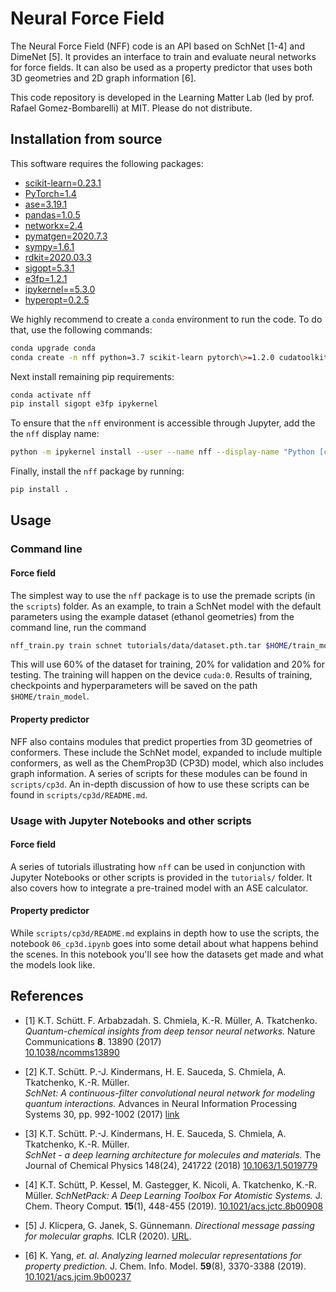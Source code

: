# Neural Force Field

The Neural Force Field (NFF) code is an API based on SchNet [1-4] and DimeNet [5]. It provides an interface to train and evaluate neural networks for force fields. It can also be used as a property predictor that uses both 3D geometries and 2D graph information [6].

This code repository is developed in the Learning Matter Lab (led by prof. Rafael Gomez-Bombarelli) at MIT. Please do not distribute.

## Installation from source

This software requires the following packages:

- [scikit-learn=0.23.1](http://scikit-learn.org/stable/)
- [PyTorch=1.4](http://pytorch.org)
- [ase=3.19.1](https://wiki.fysik.dtu.dk/ase/)
- [pandas=1.0.5](https://pandas.pydata.org/)
- [networkx=2.4](https://networkx.github.io/)
- [pymatgen=2020.7.3](https://pymatgen.org/)
- [sympy=1.6.1](https://www.sympy.org/)
- [rdkit=2020.03.3](https://www.rdkit.org/)
- [sigopt=5.3.1](https://sigopt.com/)
- [e3fp=1.2.1](https://github.com/keiserlab/e3fp)
- [ipykernel==5.3.0](https://github.com/ipython/ipykernel)
- [hyperopt=0.2.5](https://github.com/hyperopt/hyperopt)

We highly recommend to create a `conda` environment to run the code. To do that, use the following commands:

```bash
conda upgrade conda
conda create -n nff python=3.7 scikit-learn pytorch\>=1.2.0 cudatoolkit=10.0 ase pandas pymatgen sympy rdkit hyperopt jq -c pytorch -c conda-forge -c rdkit
```

Next install remaining pip requirements:

```bash
conda activate nff
pip install sigopt e3fp ipykernel
```

To ensure that the `nff` environment is accessible through Jupyter, add the the `nff` display name:
```bash
python -m ipykernel install --user --name nff --display-name "Python [conda env:nff"]
```

Finally, install the `nff` package by running:

```bash
pip install .
```



## Usage

### Command line

#### Force field
The simplest way to use the `nff` package is to use the premade scripts (in the `scripts`) folder. As an example, to train a SchNet model with the default parameters using the example dataset (ethanol geometries) from the command line, run the command

```bash
nff_train.py train schnet tutorials/data/dataset.pth.tar $HOME/train_model --device cuda:0
```
This will use 60% of the dataset for training, 20% for validation and 20% for testing. The training will happen on the device `cuda:0`. Results of training, checkpoints and hyperparameters will be saved on the path `$HOME/train_model`.

#### Property predictor
NFF also contains modules that predict properties from 3D geometries of conformers. These include the SchNet model, expanded to include multiple conformers, as well as the ChemProp3D (CP3D)  model, which also includes graph information. A series of scripts for these modules can be found in `scripts/cp3d`. An in-depth discussion of how to use these scripts can be found in `scripts/cp3d/README.md`.   


### Usage with Jupyter Notebooks and other scripts

#### Force field
A series of tutorials illustrating how `nff` can be used in conjunction with Jupyter Notebooks or other scripts is provided in the `tutorials/` folder. It also covers how to integrate a pre-trained model with an ASE calculator.

#### Property predictor
While `scripts/cp3d/README.md` explains in depth how to use the scripts, the notebook `06_cp3d.ipynb` goes into some detail about what happens behind the scenes. In this notebook you'll see how the datasets get made and what the models look like.

## References

* [1] K.T. Schütt. F. Arbabzadah. S. Chmiela, K.-R. Müller, A. Tkatchenko.  
*Quantum-chemical insights from deep tensor neural networks.*
Nature Communications **8**. 13890 (2017)   
[10.1038/ncomms13890](http://dx.doi.org/10.1038/ncomms13890)

* [2] K.T. Schütt. P.-J. Kindermans, H. E. Sauceda, S. Chmiela, A. Tkatchenko, K.-R. Müller.  
*SchNet: A continuous-filter convolutional neural network for modeling quantum interactions.*
Advances in Neural Information Processing Systems 30, pp. 992-1002 (2017) [link](http://papers.nips.cc/paper/6700-schnet-a-continuous-filter-convolutional-neural-network-for-modeling-quantum-interactions)

* [3] K.T. Schütt. P.-J. Kindermans, H. E. Sauceda, S. Chmiela, A. Tkatchenko, K.-R. Müller.  
*SchNet - a deep learning architecture for molecules and materials.* 
The Journal of Chemical Physics 148(24), 241722 (2018) [10.1063/1.5019779](https://doi.org/10.1063/1.5019779)

* [4] K.T. Schütt, P. Kessel, M. Gastegger, K. Nicoli, A. Tkatchenko, K.-R. Müller.
*SchNetPack: A Deep Learning Toolbox For Atomistic Systems.*
J. Chem. Theory Comput. **15**(1), 448-455 (2019). [10.1021/acs.jctc.8b00908](https://doi.org/10.1021/acs.jctc.8b00908)

* [5] J. Klicpera, G. Janek, S. Günnemann. *Directional message passing for molecular graphs.* ICLR (2020). [URL](https://openreview.net/attachment?id=B1eWbxStPH&name=original_pdf).

* [6] K. Yang, *et. al*. *Analyzing learned molecular representations for property prediction.*
J. Chem. Info. Model. **59**(8), 3370-3388 (2019). [10.1021/acs.jcim.9b00237](https://doi.org/10.1021/acs.jcim.9b00237)


